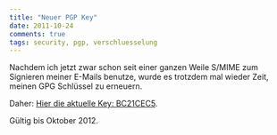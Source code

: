 ```yaml
---
title: "Neuer PGP Key"
date: 2011-10-24
comments: true
tags: security, pgp, verschluesselung
---
```

Nachdem ich jetzt zwar schon seit einer ganzen Weile S/MIME zum Signieren meiner
E-Mails benutze, wurde es trotzdem mal wieder Zeit, meinen GPG Schlüssel zu erneuern.

Daher: [Hier die aktuelle Key: BC21CEC5](http://pgp.mit.edu:11371/pks/lookup?op=vindex&search=0x7406AC3EBC21CEC5).

Gültig bis Oktober 2012.
